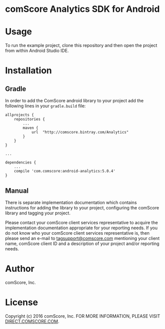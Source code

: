 # comScore Analytics SDK for Android

Usage
=====

To run the example project, clone this repository and then open the project from within Android Studio IDE.

Installation
============

Gradle
---------

In order to add the ComScore android library to your project add the following lines in your `gradle.build` file: 


```
allprojects {
    repositories {
    	...
        maven {
            url  "http://comscore.bintray.com/Analytics"
        }
    }
}

...

dependencies {
	...
    compile 'com.comscore:android-analytics:5.0.4'
}

```

Manual
------

There is separate implementation documentation which contains instructions for adding the library to your project, configuring the comScore library and tagging your project.

Please contact your comScore client services representative to acquire the implementation documentation appropriate for your reporting needs. 
If you do not know who your comScore client services representative is, then please send an e-mail to tagsupport@comscore.com mentioning your client name, comScore client ID and a description of your project and/or reporting needs.

Author
======

comScore, Inc.

License
=======

Copyright (c) 2016 comScore, Inc.
FOR MORE INFORMATION, PLEASE VISIT [DIRECT.COMSCORE.COM](http://direct.comscore.com).